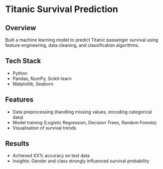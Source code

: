 # Titanic Survival Prediction 

## Overview
Built a machine learning model to predict Titanic passenger survival using feature engineering, data cleaning, and classification algorithms.

## Tech Stack
- Python
- Pandas, NumPy, Scikit-learn
- Matplotlib, Seaborn

## Features
- Data preprocessing (handling missing values, encoding categorical data)
- Model training (Logistic Regression, Decision Trees, Random Forests)
- Visualisation of survival trends

## Results
- Achieved XX% accuracy on test data
- Insights: Gender and class strongly influenced survival probability

